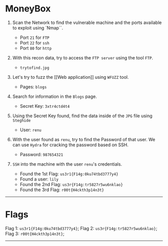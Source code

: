 # MoneyBox

1. Scan the Network to find the vulnerable machine and the ports available to exploit using `Nmap``.
	* Port `21` for `FTP`
	* Port `22` for `ssh`
	* Port `80` for `http`

2. With this recon data, try to access the `FTP server` using the tool `FTP`. 
	* `trytofind.jpg`

3. Let's try to fuzz the [[Web application]] using `WFUZZ` tool.
	* Pages: `blogs`

4. Search for information in the `Blogs` page.
	* Secret Key: `3xtr4ctd4t4`

5. Using the Secret Key found, find the data inside of the `JPG` file using `Steghide`
	* User: `renu`

6. With the user found as `renu`, try to find the Password of that user. We can use `Hydra` for cracking the password based on SSH.
	* Password: `987654321`

7. `SSH` into the machine with the user `renu`'s credentials.
	* Found the 1st Flag: `us3r1{F14g:0ku74tbd3777y4}`
	* Found a user: `lily`
	* Found the 2nd Flag: `us3r{F14g:tr5827r5wu6nklao}`
	* Found the 3rd Flag: `r00t{H4ckth3p14n3t}`

--------
# Flags

Flag 1: `us3r1{F14g:0ku74tbd3777y4}`;
Flag 2: `us3r{F14g:tr5827r5wu6nklao}`;
Flag 3: `r00t{H4ckth3p14n3t}`;

------